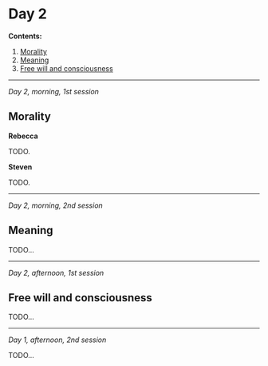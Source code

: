 Day 2
================================================================================

**Contents:**

1.  [Morality](#morality)
2.  [Meaning](#meaning)
3.  [Free will and consciousness](#free-will-and-consciousness)


--------------------------------------------------------------------------------

*Day 2, morning, 1st session*

Morality
--------------------------------------------------------------------------------

**Rebecca**

TODO.


**Steven**

TODO.


--------------------------------------------------------------------------------

*Day 2, morning, 2nd session*

Meaning
--------------------------------------------------------------------------------

TODO...


--------------------------------------------------------------------------------

*Day 2, afternoon, 1st session*

Free will and consciousness
--------------------------------------------------------------------------------

TODO...


--------------------------------------------------------------------------------

*Day 1, afternoon, 2nd session*

TODO...



